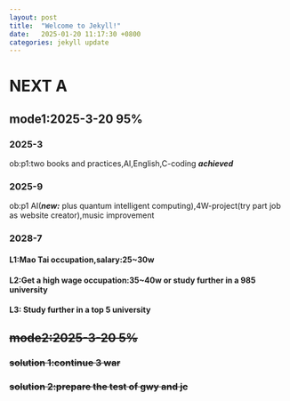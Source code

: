 ```yaml
---
layout: post
title:  "Welcome to Jekyll!"
date:   2025-01-20 11:17:30 +0800
categories: jekyll update   
---
```

# NEXT A
## mode1:2025-3-20 95%
### 2025-3
  ob:p1:two books and practices,AI,English,C-coding ***achieved***
### 2025-9
  ob:p1  AI(***new:*** plus quantum intelligent computing),4W-project(try part job as website creator),music improvement
### 2028-7
#### L1:Mao Tai occupation,salary:25~30w
#### L2:Get a high wage occupation:35~40w or study further in a 985 university
#### L3: Study further in a top 5 university
## ~~mode2:2025-3-20 5%~~ 
### ~~solution 1:continue 3 war~~
### ~~solution 2:prepare the test of gwy and jc~~





